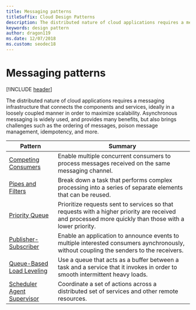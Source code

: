 ```yaml
---
title: Messaging patterns
titleSuffix: Cloud Design Patterns
description: The distributed nature of cloud applications requires a messaging infrastructure that connects the components and services, ideally in a loosely coupled manner in order to maximize scalability. Asynchronous messaging is widely used, and provides many benefits, but also brings challenges such as the ordering of messages, poison message management, idempotency, and more.
keywords: design pattern
author: dragon119
ms.date: 12/07/2018
ms.custom: seodec18
---
```


# Messaging patterns

[!INCLUDE [header](../../_includes/header.md)]

The distributed nature of cloud applications requires a messaging infrastructure that connects the components and services, ideally in a loosely coupled manner in order to maximize scalability. Asynchronous messaging is widely used, and provides many benefits, but also brings challenges such as the ordering of messages, poison message management, idempotency, and more.

| Pattern | Summary |
| ------- | ------- |
| [Competing Consumers](../competing-consumers.md) | Enable multiple concurrent consumers to process messages received on the same messaging channel. |
| [Pipes and Filters](../pipes-and-filters.md) | Break down a task that performs complex processing into a series of separate elements that can be reused. |
| [Priority Queue](../priority-queue.md) | Prioritize requests sent to services so that requests with a higher priority are received and processed more quickly than those with a lower priority. |
| [Publisher-Subscriber](../publisher-subscriber.md) | Enable an application to announce events to multiple interested consumers aynchronously, without coupling the senders to the receivers. |
| [Queue-Based Load Leveling](../queue-based-load-leveling.md) | Use a queue that acts as a buffer between a task and a service that it invokes in order to smooth intermittent heavy loads. |
| [Scheduler Agent Supervisor](../scheduler-agent-supervisor.md) | Coordinate a set of actions across a distributed set of services and other remote resources. |
